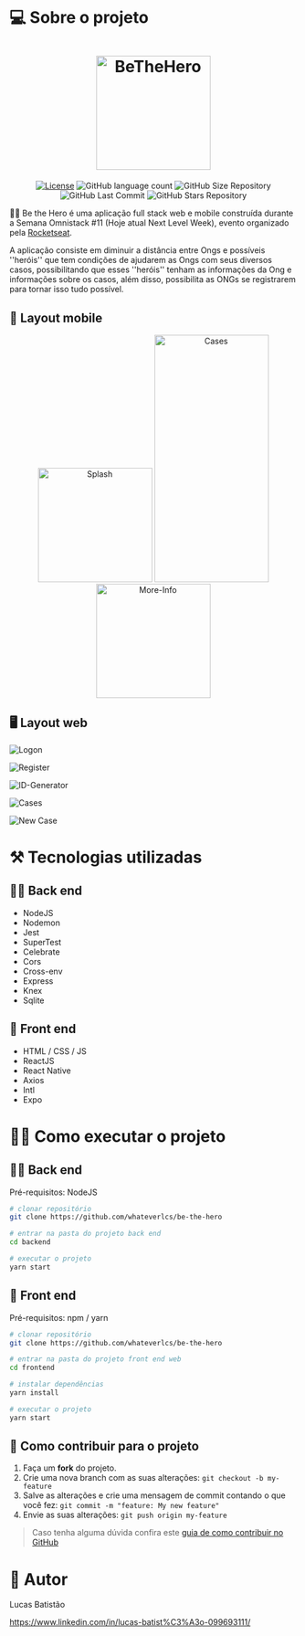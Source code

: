 # 💻 Sobre o projeto

<h1 align="center">
    <img alt="BeTheHero" title="#Logo" src="https://github.com/whateverlcs/be-the-hero/blob/master/frontend/src/assets/logo.svg" width="200px" />
</h1>

<p align="center">
  <a href="https://github.com/whateverlcs/be-the-hero/blob/master/LICENSE"><img alt="License" src="https://img.shields.io/npm/l/react?color=red" /></a>
  
  <img alt="GitHub language count" src="https://img.shields.io/github/languages/count/whateverlcs/be-the-hero?color=red">
  
  <img alt="GitHub Size Repository" src="https://img.shields.io/github/repo-size/whateverlcs/be-the-hero?color=red">
    
  <img alt="GitHub Last Commit" src="https://img.shields.io/github/last-commit/whateverlcs/be-the-hero?color=red">
  
  <img alt="GitHub Stars Repository" src="https://img.shields.io/github/stars/whateverlcs/be-the-hero?style=social">
</p>

🦸‍♂️ Be the Hero é uma aplicação full stack web e mobile construída durante a Semana Omnistack #11 (Hoje atual Next Level Week), evento organizado pela [Rocketseat](https://rocketseat.com.br/ "Site da Rocketseat").

A aplicação consiste em diminuir a distância entre Ongs e possíveis ''heróis'' que tem condições de ajudarem as Ongs com seus diversos casos, possibilitando que esses ''heróis'' tenham as informações da Ong e informações sobre os casos, além disso, possibilita as ONGs se registrarem para tornar isso tudo possível.

## 📱 Layout mobile
<p align="center">
  <img alt="Splash" title="Splash" src="https://github.com/whateverlcs/be-the-hero/blob/master/assets/splash.png" width="200px">
  
  <img alt="Cases" title="Cases" src="https://github.com/whateverlcs/be-the-hero/blob/master/assets/cases-mobile.png" width="200px" height="433px">

  <img alt="More-Info" title="More-Info" src="https://github.com/whateverlcs/be-the-hero/blob/master/assets/more-info-cases.png" width="200px">
</p>

## 🖥 Layout web
![Logon](https://github.com/whateverlcs/be-the-hero/blob/master/assets/logon.png)

![Register](https://github.com/whateverlcs/be-the-hero/blob/master/assets/register.png)

![ID-Generator](https://github.com/whateverlcs/be-the-hero/blob/master/assets/id-generator.png)

![Cases](https://github.com/whateverlcs/be-the-hero/blob/master/assets/cases.png)

![New Case](https://github.com/whateverlcs/be-the-hero/blob/master/assets/new-case.png)

# ⚒ Tecnologias utilizadas
## 👨‍💻 Back end
- NodeJS
- Nodemon
- Jest
- SuperTest
- Celebrate
- Cors
- Cross-env
- Express
- Knex
- Sqlite
## 🎨 Front end
- HTML / CSS / JS
- ReactJS
- React Native
- Axios
- Intl
- Expo

# 👨‍🔧 Como executar o projeto

## 👨‍💻 Back end
Pré-requisitos: NodeJS

```bash
# clonar repositório
git clone https://github.com/whateverlcs/be-the-hero

# entrar na pasta do projeto back end
cd backend

# executar o projeto
yarn start
```

## 🎨 Front end
Pré-requisitos: npm / yarn

```bash
# clonar repositório
git clone https://github.com/whateverlcs/be-the-hero

# entrar na pasta do projeto front end web
cd frontend

# instalar dependências
yarn install

# executar o projeto
yarn start
```
## 🤝 Como contribuir para o projeto

1. Faça um **fork** do projeto.
2. Crie uma nova branch com as suas alterações: `git checkout -b my-feature`
3. Salve as alterações e crie uma mensagem de commit contando o que você fez: `git commit -m "feature: My new feature"`
4. Envie as suas alterações: `git push origin my-feature`
> Caso tenha alguma dúvida confira este [guia de como contribuir no GitHub](https://github.com/firstcontributions/first-contributions)

# 🤵 Autor

Lucas Batistão

https://www.linkedin.com/in/lucas-batist%C3%A3o-099693111/

